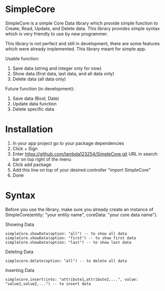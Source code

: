 # SimpleCore

SimpleCore is a simple Core Data library which provide simple function to Create, Read, Update, and Delete data. This library provides simple syntax which is very friendly to use by new programmer.

This library is not perfect and still in development, there are some features which were already implemented. This library meant for simple app.

Usable function:
1. Save data (string and integer only for now)
2. Show data (first data, last data, and all data only)
3. Delete data (all data only)

Future function (in development):
1. Save data (Bool, Date)
2. Update data function
3. Delete specific data

# Installation
1. In your app project go to your package dependencies
2. Click + Sign
3. Enter https://github.com/lambda123254/SimpleCore.git URL in search bar on top right of the menu
4. Click add package
5. Add this line on top of your desired controller "import SimpleCore"
6. Done

# Syntax
Before you use the library, make sure you already create an instance of SimpleCore(entity: "your entity name", coreData: "your core data name").

Showing Data
```
simpleCore.showData(option: "all") -- to show all data
simpleCore.showData(option: "first") -- to show first data
simpleCore.showData(option: "last") -- to show last data

```

Deleting Data
```
simplecore.delete(option: "all") -- to delete all data

```
Inserting Data
```
simplecore.insert(into: "attribute1,attribute2,...", value: "value1,value2,...") -- to insert data

```


